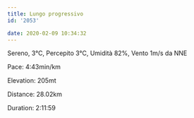 ```yaml
---
title: Lungo progressivo
id: '2053'

date: 2020-02-09 10:34:32
---
```


Sereno, 3°C, Percepito 3°C, Umidità 82%, Vento 1m/s da NNE

Pace: 4:43min/km

Elevation: 205mt

Distance: 28.02km

Duration: 2:11:59

<!-- ![image](/images/2021/08/20200209-activity-map_hu3affb34cbd93d3d3d1668c1cd9e29fe6_106023_700x0_resize_box_3.png) -->
